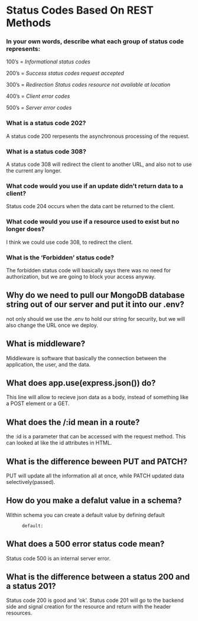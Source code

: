 # Status Codes Based On REST Methods


### In your own words, describe what each group of status code represents:
100’s = *Informational status codes* 

200’s = *Success status codes request accepted*

300’s = *Redirection Status codes resource not available at location* 

400’s = *Client error codes* 

500’s = *Server error codes* 

### What is a status code 202?

A status code 200 rerpesents the asynchronous processing of the request. 

### What is a status code 308?

A status code 308 will redirect the client to another URL, and also not to use the current any longer. 

### What code would you use if an update didn’t return data to a client?

Status code 204 occurs when the data cant be returned to the client. 

### What code would you use if a resource used to exist but no longer does?

I think we could use code 308, to redirect the client. 

### What is the ‘Forbidden’ status code?

The forbidden status code will basically says there was no need for authorization, but we are going to block your access anyway. 

## Why do we need to pull our MongoDB database string out of our server and put it into our .env?

not only should we use the .env to hold our string for security, but we will also change the URL once we deploy. 

## What is middleware?
Middleware is software that basically the connection between the application, the user, and the data. 

## What does app.use(express.json()) do?

This line will allow to recieve json data as a body, instead of something like a  POST element or a GET. 

## What does the /:id mean in a route?

the :id is a parameter that can be accessed with the request method. This can looked at like the id attributes in HTML.

## What is the difference beween PUT and PATCH?

PUT will update all the information all at once, while PATCH updated data selectively(passed). 

## How do you make a defalut value in a schema?
Within schema you can create a default value by defining default 

          default: 
          
          
## What does a 500 error status code mean?

Status code 500 is an internal server error. 

## What is the difference between a status 200 and a status 201?

Status code 200 is good and 'ok'. Status code 201 will go to the backend side and signal creation for the resource and return with the header resources. 